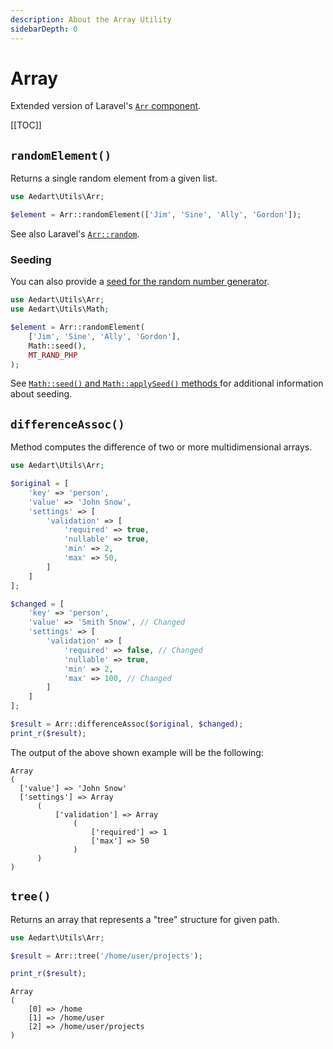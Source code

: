 ```yaml
---
description: About the Array Utility
sidebarDepth: 0
---
```


# Array

Extended version of Laravel's [`Arr` component](https://laravel.com/docs/9.x/helpers#arrays).

[[TOC]]

## `randomElement()`

Returns a single random element from a given list.

```php
use Aedart\Utils\Arr;

$element = Arr::randomElement(['Jim', 'Sine', 'Ally', 'Gordon']);
```

See also Laravel's [`Arr::random`](https://laravel.com/docs/9.x/helpers#method-array-random).

### Seeding

You can also provide a [seed for the random number generator](https://www.php.net/manual/en/function.mt-srand.php). 

```php
use Aedart\Utils\Arr;
use Aedart\Utils\Math;

$element = Arr::randomElement(
    ['Jim', 'Sine', 'Ally', 'Gordon'],
    Math::seed(),
    MT_RAND_PHP
);
```

See [`Math::seed()` and `Math::applySeed()` methods ](math.md) for additional information about seeding.

## `differenceAssoc()`

Method computes the difference of two or more multidimensional arrays.

```php
use Aedart\Utils\Arr;

$original = [
    'key' => 'person',
    'value' => 'John Snow',
    'settings' => [
        'validation' => [
            'required' => true,
            'nullable' => true,
            'min' => 2,
            'max' => 50,
        ]
    ]
];

$changed = [
    'key' => 'person',
    'value' => 'Smith Snow', // Changed
    'settings' => [
        'validation' => [
            'required' => false, // Changed
            'nullable' => true,
            'min' => 2,
            'max' => 100, // Changed
        ]
    ]
];

$result = Arr::differenceAssoc($original, $changed);
print_r($result);
```

The output of the above shown example will be the following:

```
Array
(
  ['value'] => 'John Snow'
  ['settings'] => Array
      (
          ['validation'] => Array
              (
                  ['required'] => 1
                  ['max'] => 50
              )
      )
)
```

## `tree()`

Returns an array that represents a "tree" structure for given path.

```php
use Aedart\Utils\Arr;

$result = Arr::tree('/home/user/projects');

print_r($result);
```

```
Array
(
    [0] => /home
    [1] => /home/user
    [2] => /home/user/projects
)
```